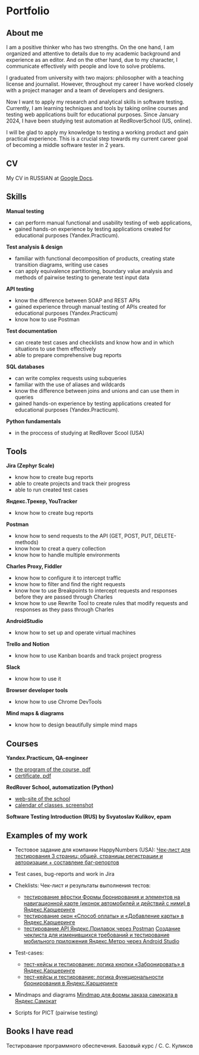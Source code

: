 # Portfolio

## About me
I am a positive thinker  who has two strengths. On the one hand, I am organized and attentive to details due to my academic background and experience as an editor. And on the other hand, due to my character, I communicate effectively with people and love to solve problems.

I graduated from university with two majors: philosopher with a teaching license and journalist. However, throughout my career I have worked closely with a project manager and a team of developers and designers. 

Now I want to apply my research and analytical skills in software testing. Currently, I am learning techniques and tools by taking online courses and testing web applications built for educational purposes. Since January 2024, I have been studying test automation at RedRoverSchool (US, online).

I will be glad to apply my knowledge to testing a working product and gain practical experience. This is a crucial step towards my current career goal of becoming a middle software tester in 2 years.

## CV

My CV in RUSSIAN at [Google Docs](https://docs.google.com/document/d/1GIDOC3KgzB26t7AtiIo1L4rO2iaqAG1dn19K6TetI8M/edit#heading=h.44sinio).

## Skills
**Manual testing**
* can perform manual functional and usability testing of web applications,
* gained hands-on experience by testing applications created for educational purposes (Yandex.Practicum).

**Test analysis & design**
* familiar with functional decomposition of products, creating state transition diagrams, writing use cases
* can apply equivalence partitioning, boundary value analysis and methods of pairwise testing to generate test input data

**API testing**
* know the difference between SOAP and REST APIs
* gained experience through manual testing of APIs created for educational purposes (Yandex.Practicum)
* know how to use Postman

**Test documentation**
* can create test cases and checklists and know how and in which situations to use them effectively
* able to prepare comprehensive bug reports

**SQL databases**
* can write complex requests using subqueries
* familiar with the use of aliases and wildcards
* know the difference between joins and unions and can use them in queries
* gained hands-on experience by testing applications created for educational purposes (Yandex.Practicum).

**Python fundamentals**
*  in the proccess of studying at RedRover Scool (USA)

## Tools
**Jira (Zephyr Scale)**
* know how to create bug reports
* able to create projects and track their progress
* able to run created test cases

**Яндекс.Трекер, YouTracker**
* know how to create bug reports

**Postman**
* know how to send requests to the API (GET, POST, PUT, DELETE-methods)
* know how to creat a query collection
* know how to handle multiple environments

**Charles Proxy, Fiddler**
* know how to configure it to intercept traffic
* know how to filter and find the right requests
* know how to use Breakpoints to intercept requests and responses before they are passed through Charles
* know how to use Rewrite Tool to create rules that modify requests and responses as they pass through Charles

**AndroidStudio**
* know how to set up and operate virtual machines

**Trello and Notion**
* know how to use Kanban boards and track project progress

**Slack**
* know how to use it

**Browser developer tools**
* know how to use Chrome DevTools
  
**Mind maps & diagrams**
* know how to design beautifully simple mind maps

## Courses
**Yandex.Practicum, QA-engineer**
* [the program of the course, pdf](https://code.s3.yandex.net/qa/files/qa-engineer-syllabus.pdf)
* [certificate, pdf](https://drive.google.com/file/d/1Ct0Wh9fulwymwAE89_q4Fsd8-MY9B9kb/view?usp=drive_link)

**RedRover School, automatization (Python)**
* [web-site of the school](https://www.redrover.school)
* [calendar of classes, screenshot](https://drive.google.com/file/d/1omJpyQuq9ZmXL2MvSyzjAiDgurpnNMlG/view?usp=drive_link)

**Software Testing Introduction (RUS) by Svyatoslav Kulikov, epam**

## Examples of my work
* Тестовое задание для компании HappyNumbers (USA): 
[Чек-лист для тестирования 3 страниц: общей, страницы регистрации и авторизации + составлеие баг-репортов](https://docs.google.com/spreadsheets/d/1kcAE1fiw9sncH19nygKMFfA5rEpVakSdP3m2jeroAjI/edit#gid=0)

* Test cases, bug-reports and work in Jira
  
* Cheklists:
  Чек-лист и результаты выполнения тестов:
  - [тестирование вёрстки Формы бронирования и элементов на навигационной карте (иконок автомобилей и действий с ними) в Яндекс.Каршеринге](https://docs.google.com/spreadsheets/d/1NrK25rpkPzOhCWTFEa4VNoDCe5DQV7tVOQxoM_S0ZtE/edit?usp=sharing)
  - [тестирование окон «Способ оплаты» и «Добавление карты» в Яндекс.Каршеринге](https://docs.google.com/spreadsheets/d/1lly-RpyTNetnCQUOkWRFwV2O1B3XXtu9C3nJUr3QCrw/edit?usp=sharing)
  - [тестирование API Яндекс.Прилавок через Postman](https://docs.google.com/spreadsheets/d/1HzxZC8yF2dQWXR_SQPcOPNa-lsqDzw5qzSeSHEdJ5JM/edit?usp=sharing)
  [Создание чеклиста для изменившихся требований и тестирование мобильного приложения Яндекс.Метро через Android Studio](https://docs.google.com/spreadsheets/d/1RYHRXgLqK-q8vUIdf_Y3VPcJf6j5LeQsSmhM5J2S7RM/edit?usp=sharing)
* Test-cases:
  - [тест-кейсы и тестирование: логика кнопки «Забронировать» в Яндекс.Каршеринге](https://docs.google.com/spreadsheets/d/1QTmhoEFuPGpiydDsU0Q93mFnM7aHWsBkQ3InOIdJ2qY/edit?usp=sharing)
  - [тест-кейсы и тестирование: логика функциональности бронирования в Яндекс.Каршеринге](https://docs.google.com/spreadsheets/d/1nokTUyK5z_my0IGiKROAXlWsmPlA2MlUufRem2bidGA/edit?usp=sharing)
    
* Mindmaps and diagrams
[Mindmap для формы заказа самоката в Яндекс.Самокат](https://miro.com/app/board/uXjVOo9gNhU=/?share_link_id=181010932186)
  
* Scripts for PICT (pairwise testing)
  
## Books I have read
Тестирование программного обеспечения. Базовый курс / С. С. Куликов

